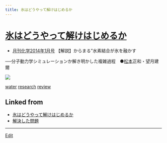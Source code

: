 ```yaml
---
title: 氷はどうやって解けはじめるか
---
```

# [氷はどうやって解けはじめるか](/氷はどうやって解けはじめるか)


* [月刊化学2014年1月号](https://www.kagakudojin.co.jp/book/b147423.html) 【解説】からまる”水素結合が氷を融かす

──分子動力学シミュレーションか解き明かした複雑過程　●[松本](/松本)正和・望月建爾

![](https://www.kagakudojin.co.jp//images/book/147423.jpg)



[water](/water) [research](/research) [review](/review)

## Linked from

* [氷はどうやって解けはじめるか](/氷はどうやって解けはじめるか)
* [解決した問題](/解決した問題)


----
[Edit](https://github.com/vitroid/vitroid.github.io/edit/master/MD/氷はどうやって解けはじめるか.md)
